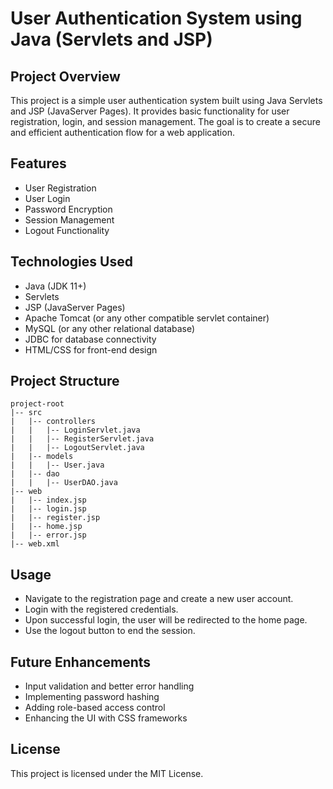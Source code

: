 # User Authentication System using Java (Servlets and JSP)

## Project Overview
This project is a simple user authentication system built using Java Servlets and JSP (JavaServer Pages). It provides basic functionality for user registration, login, and session management. The goal is to create a secure and efficient authentication flow for a web application.

## Features
- User Registration
- User Login
- Password Encryption
- Session Management
- Logout Functionality

## Technologies Used
- Java (JDK 11+)
- Servlets
- JSP (JavaServer Pages)
- Apache Tomcat (or any other compatible servlet container)
- MySQL (or any other relational database)
- JDBC for database connectivity
- HTML/CSS for front-end design

## Project Structure
```
project-root
|-- src
|   |-- controllers
|   |   |-- LoginServlet.java
|   |   |-- RegisterServlet.java
|   |   |-- LogoutServlet.java
|   |-- models
|   |   |-- User.java
|   |-- dao
|   |   |-- UserDAO.java
|-- web
|   |-- index.jsp
|   |-- login.jsp
|   |-- register.jsp
|   |-- home.jsp
|   |-- error.jsp
|-- web.xml
```



## Usage
- Navigate to the registration page and create a new user account.
- Login with the registered credentials.
- Upon successful login, the user will be redirected to the home page.
- Use the logout button to end the session.

## Future Enhancements
- Input validation and better error handling
- Implementing password hashing
- Adding role-based access control
- Enhancing the UI with CSS frameworks

## License
This project is licensed under the MIT License.

